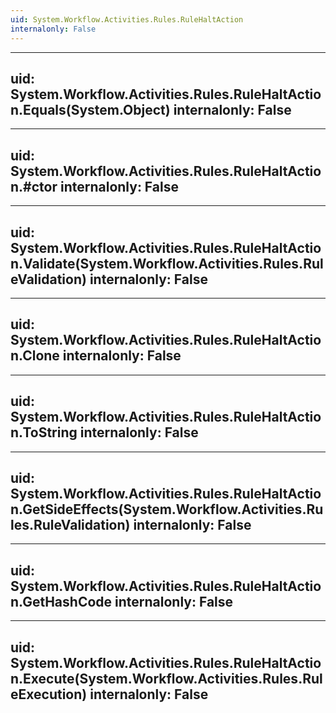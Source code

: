 ```yaml
---
uid: System.Workflow.Activities.Rules.RuleHaltAction
internalonly: False
---
```


---
uid: System.Workflow.Activities.Rules.RuleHaltAction.Equals(System.Object)
internalonly: False
---

---
uid: System.Workflow.Activities.Rules.RuleHaltAction.#ctor
internalonly: False
---

---
uid: System.Workflow.Activities.Rules.RuleHaltAction.Validate(System.Workflow.Activities.Rules.RuleValidation)
internalonly: False
---

---
uid: System.Workflow.Activities.Rules.RuleHaltAction.Clone
internalonly: False
---

---
uid: System.Workflow.Activities.Rules.RuleHaltAction.ToString
internalonly: False
---

---
uid: System.Workflow.Activities.Rules.RuleHaltAction.GetSideEffects(System.Workflow.Activities.Rules.RuleValidation)
internalonly: False
---

---
uid: System.Workflow.Activities.Rules.RuleHaltAction.GetHashCode
internalonly: False
---

---
uid: System.Workflow.Activities.Rules.RuleHaltAction.Execute(System.Workflow.Activities.Rules.RuleExecution)
internalonly: False
---
